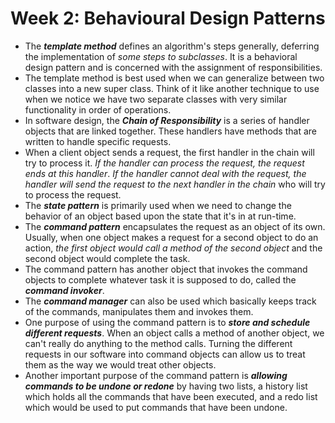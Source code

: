 # Week 2: Behavioural Design Patterns

- The ***template method*** defines an algorithm's steps generally, deferring the implementation of *some steps to subclasses*. It is a behavioral design pattern and is concerned with the assignment of responsibilities.
- The template method is best used when we can generalize between two classes into a new super class. Think of it like another technique to use when we notice we have two separate classes with very similar functionality in order of operations.
- In software design, the ***Chain of Responsibility*** is a series of handler objects that are linked together. These handlers have methods that are written to handle specific requests.
- When a client object sends a request, the first handler in the chain will try to process it. *If the handler can process the request, the request ends at this handler*. *If the handler cannot deal with the request, the handler will send the request to the next handler in the chain* who will try to process the request.
- The ***state pattern*** is primarily used when we need to change the behavior of an object based upon the state that it's in at run-time.
- The ***command pattern*** encapsulates the request as an object of its own. Usually, when one object makes a request for a second object to do an action, *the first object would call a method of the second object* and the second object would complete the task.
- The command pattern has another object that invokes the command objects to complete whatever task it is supposed to do, called the ***command invoker***.
- The ***command manager*** can also be used which basically keeps track of the commands, manipulates them and invokes them.
- One purpose of using the command pattern is to ***store and schedule different requests***. When an object calls a method of another object, we can't really do anything to the method calls. Turning the different requests in our software into command objects can allow us to treat them as the way we would treat other objects.
- Another important purpose of the command pattern is ***allowing commands to be undone or redone*** by having two lists, a history list which holds all the commands that have been executed, and a redo list which would be used to put commands that have been undone.